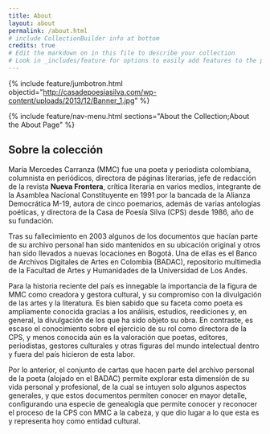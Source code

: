 ```yaml
---
title: About
layout: about
permalink: /about.html
# include CollectionBuilder info at bottom
credits: true
# Edit the markdown on in this file to describe your collection
# Look in _includes/feature for options to easily add features to the page
---
```


{% include feature/jumbotron.html objectid="http://casadepoesiasilva.com/wp-content/uploads/2013/12/Banner_1.jpg" %}

{% include feature/nav-menu.html sections="About the Collection;About the About Page" %}

## Sobre la colección

María Mercedes Carranza (MMC) fue una poeta y periodista colombiana, columnista en periódicos, directora de páginas literarias, jefe de redacción de la revista <b>Nueva Frontera</b>, crítica literaria en varios medios, integrante de la Asamblea Nacional Constituyente en 1991 por la bancada de la Alianza Democrática M-19, autora de cinco poemarios, además de varias antologías poéticas, y directora de la Casa de Poesía Silva (CPS) desde 1986, año de su fundación.

Tras su fallecimiento en 2003 algunos de los documentos que hacían parte de su archivo personal han sido mantenidos en su ubicación original y otros han sido llevados a nuevas locaciones en Bogotá. Una de ellas es el Banco de Archivos Digitales de Artes en Colombia (BADAC), repositorio multimedia de la Facultad de Artes y Humanidades de la Universidad de Los Andes.

Para la historia reciente del país es innegable la importancia de la figura de MMC como creadora y gestora cultural, y su compromiso con la divulgación de las artes y la literatura. Es bien sabido que su faceta como poeta es ampliamente conocida gracias a los análisis, estudios, reediciones y, en general, la divulgación de los que ha sido objeto su obra. En contraste, es escaso el conocimiento sobre el ejercicio de su rol como directora de la CPS, y menos conocida aún es la valoración que poetas, editores, periodistas, gestores culturales y otras figuras del mundo intelectual dentro y fuera del país hicieron de esta labor.

Por lo anterior, el conjunto de cartas que hacen parte del archivo personal de la poeta (alojado en el BADAC) permite explorar esta dimensión de su vida personal y profesional, de la cual se intuyen solo algunos aspectos generales, y que estos documentos permiten conocer en mayor detalle, configurando una especie de genealogía que permite conocer y reconocer el proceso de la CPS con MMC a la cabeza, y que dio lugar a lo que esta es y representa hoy como entidad cultural.
